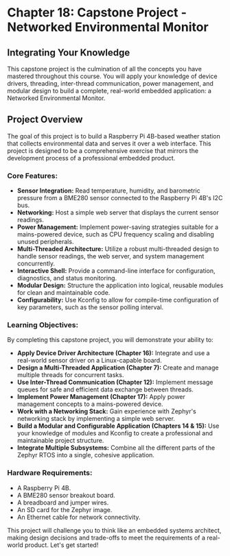 # Chapter 18: Capstone Project - Networked Environmental Monitor

## Integrating Your Knowledge

This capstone project is the culmination of all the concepts you have mastered throughout this course. You will apply your knowledge of device drivers, threading, inter-thread communication, power management, and modular design to build a complete, real-world embedded application: a Networked Environmental Monitor.

## Project Overview

The goal of this project is to build a Raspberry Pi 4B-based weather station that collects environmental data and serves it over a web interface. This project is designed to be a comprehensive exercise that mirrors the development process of a professional embedded product.

### Core Features:

*   **Sensor Integration:** Read temperature, humidity, and barometric pressure from a BME280 sensor connected to the Raspberry Pi 4B's I2C bus.
*   **Networking:** Host a simple web server that displays the current sensor readings.
*   **Power Management:** Implement power-saving strategies suitable for a mains-powered device, such as CPU frequency scaling and disabling unused peripherals.
*   **Multi-Threaded Architecture:** Utilize a robust multi-threaded design to handle sensor readings, the web server, and system management concurrently.
*   **Interactive Shell:** Provide a command-line interface for configuration, diagnostics, and status monitoring.
*   **Modular Design:** Structure the application into logical, reusable modules for clean and maintainable code.
*   **Configurability:** Use Kconfig to allow for compile-time configuration of key parameters, such as the sensor polling interval.

### Learning Objectives:

By completing this capstone project, you will demonstrate your ability to:

*   **Apply Device Driver Architecture (Chapter 16):** Integrate and use a real-world sensor driver on a Linux-capable board.
*   **Design a Multi-Threaded Application (Chapter 7):** Create and manage multiple threads for concurrent tasks.
*   **Use Inter-Thread Communication (Chapter 12):** Implement message queues for safe and efficient data exchange between threads.
*   **Implement Power Management (Chapter 17):** Apply power management concepts to a mains-powered device.
*   **Work with a Networking Stack:** Gain experience with Zephyr's networking stack by implementing a simple web server.
*   **Build a Modular and Configurable Application (Chapters 14 & 15):** Use your knowledge of modules and Kconfig to create a professional and maintainable project structure.
*   **Integrate Multiple Subsystems:** Combine all the different parts of the Zephyr RTOS into a single, cohesive application.

### Hardware Requirements:

*   A Raspberry Pi 4B.
*   A BME280 sensor breakout board.
*   A breadboard and jumper wires.
*   An SD card for the Zephyr image.
*   An Ethernet cable for network connectivity.

This project will challenge you to think like an embedded systems architect, making design decisions and trade-offs to meet the requirements of a real-world product. Let's get started!
